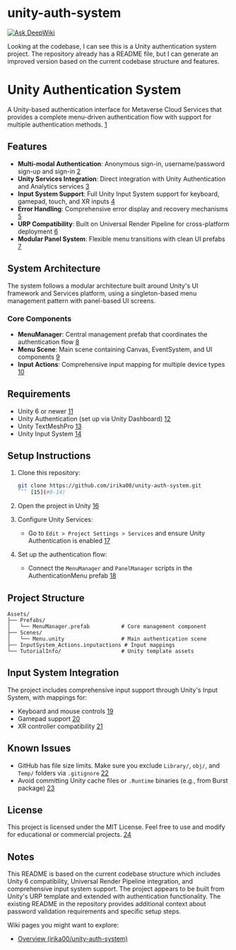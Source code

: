 # unity-auth-system

[![Ask DeepWiki](https://deepwiki.com/badge.svg)](https://deepwiki.com/irika00/unity-auth-system)

Looking at the codebase, I can see this is a Unity authentication system project. The repository already has a README file, but I can generate an improved version based on the current codebase structure and features. 

# Unity Authentication System

A Unity-based authentication interface for Metaverse Cloud Services that provides a complete menu-driven authentication flow with support for multiple authentication methods. [1](#0-0) 

## Features

- **Multi-modal Authentication**: Anonymous sign-in, username/password sign-up and sign-in [2](#0-1) 
- **Unity Services Integration**: Direct integration with Unity Authentication and Analytics services [3](#0-2) 
- **Input System Support**: Full Unity Input System support for keyboard, gamepad, touch, and XR inputs [4](#0-3) 
- **Error Handling**: Comprehensive error display and recovery mechanisms [5](#0-4) 
- **URP Compatibility**: Built on Universal Render Pipeline for cross-platform deployment [6](#0-5) 
- **Modular Panel System**: Flexible menu transitions with clean UI prefabs [7](#0-6) 

## System Architecture

The system follows a modular architecture built around Unity's UI framework and Services platform, using a singleton-based menu management pattern with panel-based UI screens. 

### Core Components

- **MenuManager**: Central management prefab that coordinates the authentication flow [8](#0-7) 
- **Menu Scene**: Main scene containing Canvas, EventSystem, and UI components [9](#0-8) 
- **Input Actions**: Comprehensive input mapping for multiple device types [10](#0-9) 

## Requirements

- Unity 6 or newer [11](#0-10) 
- Unity Authentication (set up via Unity Dashboard) [12](#0-11) 
- Unity TextMeshPro [13](#0-12) 
- Unity Input System [14](#0-13) 

## Setup Instructions

1. Clone this repository:
   ```bash
   git clone https://github.com/irika00/unity-auth-system.git
   ``` [15](#0-14) 

2. Open the project in Unity [16](#0-15) 

3. Configure Unity Services:
   - Go to `Edit > Project Settings > Services` and ensure Unity Authentication is enabled [17](#0-16) 

4. Set up the authentication flow:
   - Connect the `MenuManager` and `PanelManager` scripts in the AuthenticationMenu prefab [18](#0-17) 

## Project Structure

```
Assets/
├── Prefabs/
│   └── MenuManager.prefab          # Core management component
├── Scenes/
│   └── Menu.unity                  # Main authentication scene
├── InputSystem_Actions.inputactions # Input mappings
└── TutorialInfo/                   # Unity template assets
```

## Input System Integration

The project includes comprehensive input support through Unity's Input System, with mappings for:
- Keyboard and mouse controls [19](#0-18) 
- Gamepad support [20](#0-19) 
- XR controller compatibility [21](#0-20) 

## Known Issues

- GitHub has file size limits. Make sure you exclude `Library/`, `obj/`, and `Temp/` folders via `.gitignore` [22](#0-21) 
- Avoid committing Unity cache files or `.Runtime` binaries (e.g., from Burst package) [23](#0-22) 

## License

This project is licensed under the MIT License. Feel free to use and modify for educational or commercial projects. [24](#0-23) 

## Notes

This README is based on the current codebase structure which includes Unity 6 compatibility, Universal Render Pipeline integration, and comprehensive input system support. The project appears to be built from Unity's URP template and extended with authentication functionality. The existing README in the repository provides additional context about password validation requirements and specific setup steps.

Wiki pages you might want to explore:
- [Overview (irika00/unity-auth-system)](/wiki/irika00/unity-auth-system#1)
